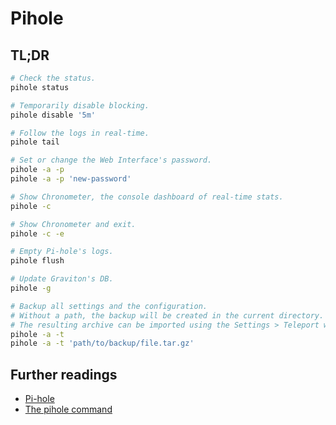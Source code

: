# Pihole

## TL;DR

```sh
# Check the status.
pihole status

# Temporarily disable blocking.
pihole disable '5m'

# Follow the logs in real-time.
pihole tail

# Set or change the Web Interface's password.
pihole -a -p
pihole -a -p 'new-password'

# Show Chronometer, the console dashboard of real-time stats.
pihole -c

# Show Chronometer and exit.
pihole -c -e

# Empty Pi-hole's logs.
pihole flush

# Update Graviton's DB.
pihole -g

# Backup all settings and the configuration.
# Without a path, the backup will be created in the current directory.
# The resulting archive can be imported using the Settings > Teleport webpage.
pihole -a -t
pihole -a -t 'path/to/backup/file.tar.gz'
```

## Further readings

- [Pi-hole]
- [The pihole command]

<!-- project's references -->
[the pihole command]: https://docs.pi-hole.net/core/pihole-command/

<!-- internal references -->
[pi-hole]: pi-hole.md

<!-- external references -->
